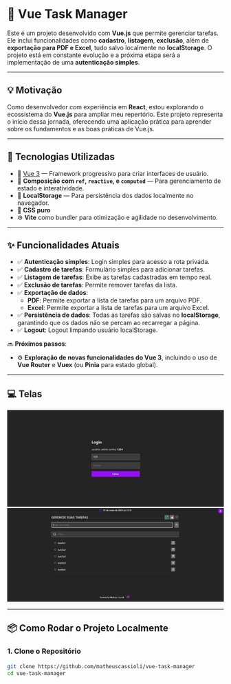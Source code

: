 # 👥 **Vue Task Manager**

Este é um projeto desenvolvido com **Vue.js** que permite gerenciar tarefas. Ele inclui funcionalidades como **cadastro**, **listagem**, **exclusão**, além de **exportação para PDF e Excel**, tudo salvo localmente no **localStorage**. O projeto está em constante evolução e a próxima etapa será a implementação de uma **autenticação simples**.

---

## 💡 **Motivação**

Como desenvolvedor com experiência em **React**, estou explorando o ecossistema do **Vue.js** para ampliar meu repertório. Este projeto representa o início dessa jornada, oferecendo uma aplicação prática para aprender sobre os fundamentos e as boas práticas de Vue.js.

---

## 🚀 **Tecnologias Utilizadas**

- 🖖 [Vue 3](https://vuejs.org/) — Framework progressivo para criar interfaces de usuário.
- 🧠 **Composição com `ref`, `reactive`, e `computed`** — Para gerenciamento de estado e interatividade.
- 🧭 **LocalStorage** — Para persistência dos dados localmente no navegador.
- 🎨 **CSS puro**
- ⚙️ **Vite** como bundler para otimização e agilidade no desenvolvimento.

---

## ✨ **Funcionalidades Atuais**

- ✅ **Autenticação simples**: Login simples para acesso a rota privada.
- ✅ **Cadastro de tarefas**: Formulário simples para adicionar tarefas.
- ✅ **Listagem de tarefas**: Exibe as tarefas cadastradas em tempo real.
- ✅ **Exclusão de tarefas**: Permite remover tarefas da lista.
- ✅ **Exportação de dados**:
  - **PDF**: Permite exportar a lista de tarefas para um arquivo PDF.
  - **Excel**: Permite exportar a lista de tarefas para um arquivo Excel.
- ✅ **Persistência de dados**: Todas as tarefas são salvas no **localStorage**, garantindo que os dados não se percam ao recarregar a página.
- ✅ **Logout**: Logout limpando usuário localStorage.

🔜 **Próximos passos**:

- ⚙️ **Exploração de novas funcionalidades do Vue 3**, incluindo o uso de **Vue Router** e **Vuex** (ou **Pinia** para estado global).

---

## 💻 **Telas**

![Login](./public/login.JPG)
![Tarefas](./public/lista.JPG)

---

## 📦 **Como Rodar o Projeto Localmente**

### 1. Clone o Repositório

```bash
git clone https://github.com/matheuscassioli/vue-task-manager
cd vue-task-manager
```
